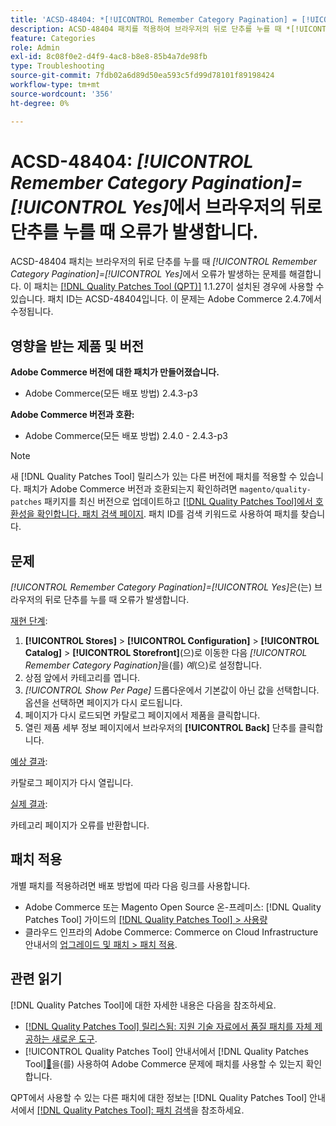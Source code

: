 ```yaml
---
title: 'ACSD-48404: *[!UICONTROL Remember Category Pagination] = [!UICONTROL Yes]*으로 인해 브라우저의 뒤로 단추를 누를 때 오류가 발생합니다.'
description: ACSD-48404 패치를 적용하여 브라우저의 뒤로 단추를 누를 때 *[!UICONTROL Remember Category Pagination] = [!UICONTROL Yes]*으로 인해 오류가 발생하는 Adobe Commerce 문제를 해결합니다.
feature: Categories
role: Admin
exl-id: 8c08f0e2-d4f9-4ac8-b8e8-85b4a7de98fb
type: Troubleshooting
source-git-commit: 7fdb02a6d89d50ea593c5fd99d78101f89198424
workflow-type: tm+mt
source-wordcount: '356'
ht-degree: 0%

---
```


# ACSD-48404: *[!UICONTROL Remember Category Pagination]=[!UICONTROL Yes]*&#x200B;에서 브라우저의 뒤로 단추를 누를 때 오류가 발생합니다.

ACSD-48404 패치는 브라우저의 뒤로 단추를 누를 때 *[!UICONTROL Remember Category Pagination]=[!UICONTROL Yes]*&#x200B;에서 오류가 발생하는 문제를 해결합니다. 이 패치는 [[!DNL Quality Patches Tool (QPT)]](https://experienceleague.adobe.com/en/docs/commerce-operations/tools/quality-patches-tool/quality-patches-tool-to-self-serve-quality-patches) 1.1.27이 설치된 경우에 사용할 수 있습니다. 패치 ID는 ACSD-48404입니다. 이 문제는 Adobe Commerce 2.4.7에서 수정됩니다.

## 영향을 받는 제품 및 버전

**Adobe Commerce 버전에 대한 패치가 만들어졌습니다.**

* Adobe Commerce(모든 배포 방법) 2.4.3-p3

**Adobe Commerce 버전과 호환:**

* Adobe Commerce(모든 배포 방법) 2.4.0 - 2.4.3-p3

>[!NOTE]
>
>새 [!DNL Quality Patches Tool] 릴리스가 있는 다른 버전에 패치를 적용할 수 있습니다. 패치가 Adobe Commerce 버전과 호환되는지 확인하려면 `magento/quality-patches` 패키지를 최신 버전으로 업데이트하고 [[!DNL Quality Patches Tool]에서 호환성을 확인합니다. 패치 검색 페이지](https://experienceleague.adobe.com/tools/commerce-quality-patches/index.html). 패치 ID를 검색 키워드로 사용하여 패치를 찾습니다.

## 문제

*[!UICONTROL Remember Category Pagination]=[!UICONTROL Yes]*&#x200B;은(는) 브라우저의 뒤로 단추를 누를 때 오류가 발생합니다.


<u>재현 단계</u>:

1. **[!UICONTROL Stores]** > **[!UICONTROL Configuration]** > **[!UICONTROL Catalog]** > **[!UICONTROL Storefront]**(으)로 이동한 다음 *[!UICONTROL Remember Category Pagination]*&#x200B;을(를) *예*(으)로 설정합니다.
1. 상점 앞에서 카테고리를 엽니다.
1. *[!UICONTROL Show Per Page]* 드롭다운에서 기본값이 아닌 값을 선택합니다. 옵션을 선택하면 페이지가 다시 로드됩니다.
1. 페이지가 다시 로드되면 카탈로그 페이지에서 제품을 클릭합니다.
1. 열린 제품 세부 정보 페이지에서 브라우저의 **[!UICONTROL Back]** 단추를 클릭합니다.

<u>예상 결과</u>:

카탈로그 페이지가 다시 열립니다.

<u>실제 결과</u>:

카테고리 페이지가 오류를 반환합니다.

## 패치 적용

개별 패치를 적용하려면 배포 방법에 따라 다음 링크를 사용합니다.

* Adobe Commerce 또는 Magento Open Source 온-프레미스: [!DNL Quality Patches Tool] 가이드의 [[!DNL Quality Patches Tool] > 사용량](/help/tools/quality-patches-tool/usage.md)
* 클라우드 인프라의 Adobe Commerce: Commerce on Cloud Infrastructure 안내서의 [업그레이드 및 패치 > 패치 적용](https://experienceleague.adobe.com/docs/commerce-cloud-service/user-guide/develop/upgrade/apply-patches.html).

## 관련 읽기

[!DNL Quality Patches Tool]에 대한 자세한 내용은 다음을 참조하세요.

* [[!DNL Quality Patches Tool] 릴리스됨: 지원 기술 자료에서 품질 패치를 자체 제공하는 새로운 도구](https://experienceleague.adobe.com/en/docs/commerce-operations/tools/quality-patches-tool/quality-patches-tool-to-self-serve-quality-patches).
* [!UICONTROL Quality Patches Tool] 안내서에서  [!DNL Quality Patches Tool][&#128279;](/help/tools/quality-patches-tool/patches-available-in-qpt/check-patch-for-magento-issue-with-magento-quality-patches.md)을(를) 사용하여 Adobe Commerce 문제에 패치를 사용할 수 있는지 확인합니다.


QPT에서 사용할 수 있는 다른 패치에 대한 정보는 [!DNL Quality Patches Tool] 안내서에서 [[!DNL Quality Patches Tool]: 패치 검색](https://experienceleague.adobe.com/tools/commerce-quality-patches/index.html)을 참조하세요.
